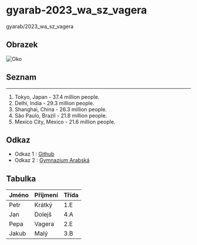 # gyarab-2023_wa_sz_vagera

gyarab/2023_wa_sz_vagera

## Obrazek
![Oko](https://www.simplilearn.com/ice9/free_resources_article_thumb/what_is_image_Processing.jpg)
## Seznam
***
1. Tokyo, Japan - 37.4 million people.
2. Delhi, India - 29.3 million people.
3. Shanghai, China - 26.3 million people.
4. São Paulo, Brazil - 21.8 million people.
5. Mexico City, Mexico - 21.6 million people.
## Odkaz
* Odkaz 1 : [Github](https://github.com/gyarab/2023_wa_sz_vagera)
* Odkaz 2 : [Gymnazium Arabská](https://www.gyarab.cz/)
## Tabulka
| Jméno         | Příjmení      | Třída    |
| ------------- | ------------- | -------- |
| Petr          | Krátký        | 1.E  |
| Jan           | Dolejš        | 4.A  |
| Pepa          | Vagera        | 2.E  |
| Jakub         | Malý          | 3.B  |
